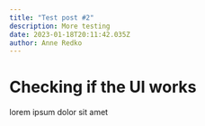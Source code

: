```yaml
---
title: "Test post #2"
description: More testing
date: 2023-01-18T20:11:42.035Z
author: Anne Redko
---
```


# Checking if the UI works

lorem ipsum dolor sit amet
